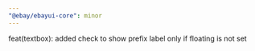 ```yaml
---
"@ebay/ebayui-core": minor
---
```


feat(textbox): added check to show prefix label only if floating is not set
